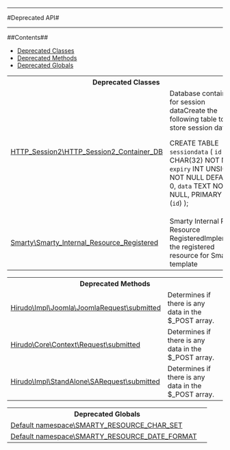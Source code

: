 - - -

#Deprecated API#

- - -

##Contents##


* <a href="#deprecated_class">Deprecated Classes</a>
* <a href="#deprecated_method">Deprecated Methods</a>
* <a href="#deprecated_global">Deprecated Globals</a>

<table id="deprecated_class" class="detail">
<tr><th colspan="2" class="title">Deprecated Classes</th></tr>
<tr><td class="name"><a href="">HTTP_Session2\HTTP_Session2_Container_DB</a></td><td class="description">Database container for session dataCreate the following table to store session data

CREATE TABLE `sessiondata` (
`id` CHAR(32) NOT NULL,
`expiry` INT UNSIGNED NOT NULL DEFAULT 0,
`data` TEXT NOT NULL,
PRIMARY KEY (`id`)
);
</td></tr>
<tr><td class="name"><a href="">Smarty\Smarty_Internal_Resource_Registered</a></td><td class="description">Smarty Internal Plugin Resource RegisteredImplements the registered resource for Smarty template</td></tr>
</table>

<table id="deprecated_method" class="detail">
<tr><th colspan="2" class="title">Deprecated Methods</th></tr>
<tr>
<td class="name"><a href="">Hirudo\Impl\Joomla\JoomlaRequest\submitted</a></td>
<td class="description">Determines if there is any data in the $_POST array.</td>
</tr>
<tr>
<td class="name"><a href="">Hirudo\Core\Context\Request\submitted</a></td>
<td class="description">Determines if there is any data in the $_POST array.</td>
</tr>
<tr>
<td class="name"><a href="">Hirudo\Impl\StandAlone\SARequest\submitted</a></td>
<td class="description">Determines if there is any data in the $_POST array.</td>
</tr>
</table>

<table id="deprecated_global" class="detail">
<tr><th colspan="2" class="title">Deprecated Globals</th></tr>
<tr>
<td class="name"><a href="">Default namespace\SMARTY_RESOURCE_CHAR_SET</a></td>
<td class="description"></td>
</tr>
<tr>
<td class="name"><a href="">Default namespace\SMARTY_RESOURCE_DATE_FORMAT</a></td>
<td class="description"></td>
</tr>
</table>

